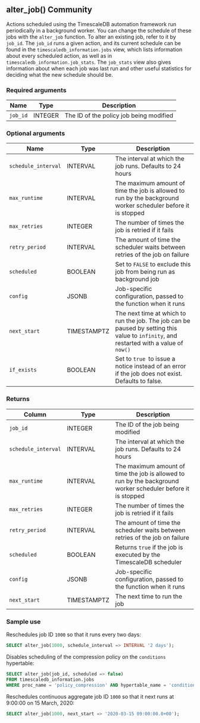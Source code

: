 ## alter_job() <tag type="community">Community</tag>
Actions scheduled using the TimescaleDB automation framework run periodically in
a background worker. You can change the schedule of these jobs with the
`alter_job` function. To alter an existing job, refer to it by `job_id`. The
`job_id` runs a given action, and its current schedule can be found in the
`timescaledb_information.jobs` view, which lists information about every
scheduled action, as well as in `timescaledb_information.job_stats`. The
`job_stats` view also gives information about when each job was last run and
other useful statistics for deciding what the new schedule should be.

### Required arguments

|Name|Type|Description|
|-|-|-|
|`job_id`|INTEGER|The ID of the policy job being modified|

### Optional arguments

|Name|Type|Description|
|-|-|-|
|`schedule_interval`|INTERVAL|The interval at which the job runs. Defaults to 24 hours|
|`max_runtime`|INTERVAL|The maximum amount of time the job is allowed to run by the background worker scheduler before it is stopped|
|`max_retries`|INTEGER|The number of times the job is retried if it fails|
|`retry_period`|INTERVAL|The amount of time the scheduler waits between retries of the job on failure|
|`scheduled`|BOOLEAN|Set to `FALSE` to exclude this job from being run as background job|
|`config`|JSONB|Job-specific configuration, passed to the function when it runs|
|`next_start`|TIMESTAMPTZ|The next time at which to run the job. The job can be paused by setting this value to `infinity`, and restarted with a value of `now()`|
|`if_exists`|BOOLEAN|Set to `true `to issue a notice instead of an error if the job does not exist. Defaults to false.|

### Returns

|Column|Type|Description|
|-|-|-|
|`job_id`|INTEGER|The ID of the job being modified|
|`schedule_interval`|INTERVAL|The interval at which the job runs. Defaults to 24 hours|
|`max_runtime`|INTERVAL|The maximum amount of time the job is allowed to run by the background worker scheduler before it is stopped|
|`max_retries`|INTEGER|The number of times the job is retried if it fails|
|`retry_period`|INTERVAL|The amount of time the scheduler waits between retries of the job on failure|
|`scheduled`|BOOLEAN|Returns `true` if the job is executed by the TimescaleDB scheduler|
|`config`|JSONB|Job-specific configuration, passed to the function when it runs|
|`next_start`|TIMESTAMPTZ|The next time to run the job|

### Sample use
Reschedules job ID `1000` so that it runs every two days:
```sql
SELECT alter_job(1000, schedule_interval => INTERVAL '2 days');
```

Disables scheduling of the compression policy on the `conditions` hypertable:
```sql
SELECT alter_job(job_id, scheduled => false)
FROM timescaledb_information.jobs
WHERE proc_name = 'policy_compression' AND hypertable_name = 'conditions'
```

Reschedules continuous aggregate job ID `1000` so that it next runs at 9:00:00 on 15 March, 2020:
```sql
SELECT alter_job(1000, next_start => '2020-03-15 09:00:00.0+00');
```

